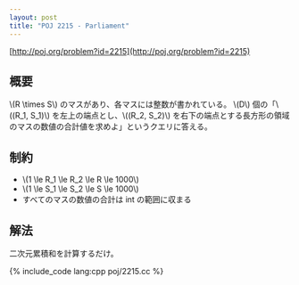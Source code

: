 ```yaml
---
layout: post
title: "POJ 2215 - Parliament"
---
```

[http://poj.org/problem?id=2215](http://poj.org/problem?id=2215)

## 概要
\\(R \\times S\\) のマスがあり、各マスには整数が書かれている。
\\(D\\) 個の「\\((R\_1, S\_1)\\) を左上の端点とし、\\((R\_2, S\_2)\\) を右下の端点とする長方形の領域のマスの数値の合計値を求めよ」というクエリに答える。

## 制約
- \\(1 \\le R\_1 \\le R\_2 \\le R \\le 1000\\)
- \\(1 \\le S\_1 \\le S\_2 \\le S \\le 1000\\)
- すべてのマスの数値の合計は int の範囲に収まる

## 解法
二次元累積和を計算するだけ。

{% include_code lang:cpp poj/2215.cc %}
